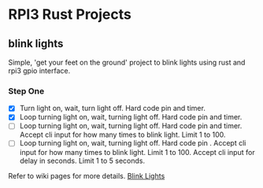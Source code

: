 # RPI3 Rust Projects

## blink lights

Simple, 'get your feet on the ground' project to blink lights using rust and rpi3 gpio interface.

### Step One

- [X] Turn light on, wait, turn light off. Hard code pin and timer.
- [X] Loop turning light on, wait, turning light off. Hard code pin  and timer. 
- [ ] Loop turning light on, wait, turning light off. Hard code pin  and timer.  Accept cli input for how many times to blink light. Limit 1 to 100. 
- [ ] Loop turning light on, wait, turning light off. Hard code pin .  Accept cli input for how many times to blink light. Limit 1 to 100. Accept cli input for delay in seconds. Limit 1 to 5 seconds.

Refer to wiki pages for more details. [Blink Lights](https://github.com/rgeorgia/Rust-Pi-Projects/wiki/BlinkLights)
